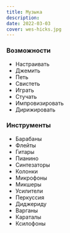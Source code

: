 ```yaml
---
title: Музыка
description:
date: 2022-03-03
cover: wes-hicks.jpg
---
```


### Возможности

- Настраивать
- Джемить
- Петь
- Свистеть
- Играть
- Стучать
- Импровизировать
- Дирижировать

### Инструменты

- Барабаны
- Флейты
- Гитары
- Пианино
- Синтезаторы
- Колонки
- Микрофоны
- Микшеры
- Усилители
- Перкуссия
- Диджериду
- Варганы
- Караталы
- Ксилофоны
